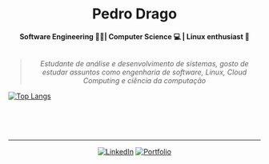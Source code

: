 <h1 align="center"> Pedro Drago </h1>


    
<div align="center">
<b>Software Engineering 👨‍💻| Computer Science 💻  | Linux enthusiast 🐧 </b>
<br>
<br>

<blockquote>
    <p><i>
        Estudante de análise e desenvolvimento de sistemas, gosto de estudar assuntos como engenharia de software, Linux, Cloud Computing e ciência da computação
    </i></p>    
</blockquote>
</div>

[![Top Langs](https://github-readme-stats.vercel.app/api/top-langs/?username=PedroDrago)](https://github.com/anuraghazra/github-readme-stats)










<br>
<br>
<br>

---

          
<div align="center">

[![LinkedIn](https://img.shields.io/badge/linkedin-%230077B5.svg?style=for-the-badge&logo=linkedin&logoColor=white)](https://www.linkedin.com/in/pedro-drago/)
[![Portfolio](https://img.shields.io/badge/Portfolio-orange?style=for-the-badge&logo=accenture)](https://pedrodrago.github.io/Portfolio/)
</div>


